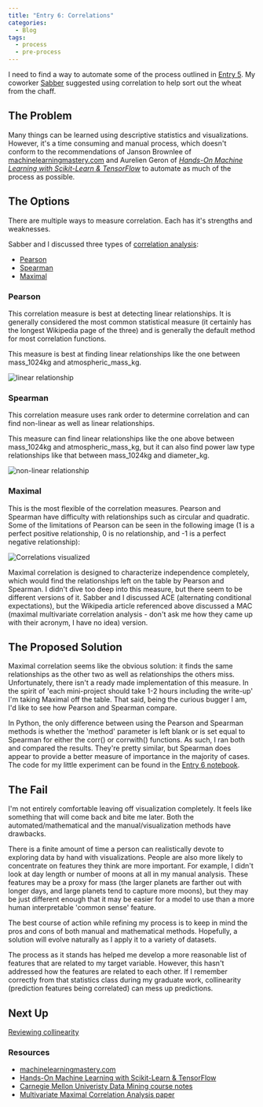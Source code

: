 ```yaml
---
title: "Entry 6: Correlations"
categories:
  - Blog
tags:
  - process
  - pre-process
---
```


I need to find a way to automate some of the process outlined in [Entry 5](https://julielinx.github.io/blog/EDA/). My coworker [Sabber](https://medium.com/@sabber) suggested using correlation to help sort out the wheat from the chaff.

## The Problem

Many things can be learned using descriptive statistics and visualizations. However, it's a time consuming and manual process, which doesn't conform to the recommendations of Janson Brownlee of [machinelearningmastery.com](https://machinelearningmastery.com/) and Aurelien Geron of *[Hands-On Machine Learning with Scikit-Learn & TensorFlow](https://www.amazon.com/Hands-Machine-Learning-Scikit-Learn-TensorFlow/dp/1491962291)* to automate as much of the process as possible. 

## The Options

There are multiple ways to measure correlation. Each has it's strengths and weaknesses.

Sabber and I discussed three types of [correlation analysis](https://www.stat.cmu.edu/~ryantibs/datamining/lectures/11-cor2.pdf):
- [Pearson](https://www.spss-tutorials.com/pearson-correlation-coefficient/)
- [Spearman](https://en.wikipedia.org/wiki/Spearman%27s_rank_correlation_coefficient)
- [Maximal](http://proceedings.mlr.press/v32/nguyenc14.pdf)

### Pearson

This correlation measure is best at detecting linear relationships. It is generally considered the most common statistical measure (it certainly has the longest Wikipedia page of the three) and is generally the default method for most correlation functions.

This measure is best at finding linear relationships like the one between mass_1024kg and atmospheric_mass_kg.

![linear relationship](https://julielinx.github.io/assets/images/06_EDA_1.png)

### Spearman

This correlation measure uses rank order to determine correlation and can find non-linear as well as linear relationships.

This measure can find linear relationships like the one above between mass_1024kg and atmospheric_mass_kg, but it can also find power law type relationships like that between mass_1024kg and diameter_kg.

![non-linear relationship](https://julielinx.github.io/assets/images/06_EDA_2.png)

### Maximal

This is the most flexible of the correlation measures. Pearson and Spearman have difficulty with relationships such as circular and quadratic. Some of the limitations of Pearson can be seen in the following image (1 is a perfect positive relationship, 0 is no relationship, and -1 is a perfect negative relationship):

![Correlations visualized](https://upload.wikimedia.org/wikipedia/commons/thumb/d/d4/Correlation_examples2.svg/1920px-Correlation_examples2.svg.png)

Maximal correlation is designed to characterize independence completely, which would find the relationships left on the table by Pearson and Spearman. I didn't dive too deep into this measure, but there seem to be different versions of it. Sabber and I discussed ACE (alternating conditional expectations), but the Wikipedia article referenced above discussed a MAC (maximal multivariate correlation analysis - don't ask me how they came up with their acronym, I have no idea) version.

## The Proposed Solution

Maximal correlation seems like the obvious solution: it finds the same relationships as the other two as well as relationships the others miss. Unfortunately, there isn't a ready made implementation of this measure. In the spirit of 'each mini-project should take 1-2 hours including the write-up' I'm taking Maximal off the table. That said, being the curious bugger I am, I'd like to see how Pearson and Spearman compare.

In Python, the only difference between using the Pearson and Spearman methods is whether the 'method' parameter is left blank or is set equal to Spearman for either the corr() or corrwith() functions. As such, I ran both and compared the results. They're pretty similar, but Spearman does appear to provide a better measure of importance in the majority of cases. The code for my little experiment can be found in the [Entry 6 notebook](https://github.com/julielinx/datascience_diaries/blob/master/01_ml_process/06_nb_EDA_corr.ipynb).

## The Fail

I'm not entirely comfortable leaving off visualization completely. It feels like something that will come back and bite me later. Both the automated/mathematical and the manual/visualization methods have drawbacks.

There is a finite amount of time a person can realistically devote to exploring data by hand with visualizations. People are also more likely to concentrate on features they think are more important. For example, I didn't look at day length or number of moons at all in my manual analysis. These features may be a proxy for mass (the larger planets are farther out with longer days, and large planets tend to capture more moons), but they may be just different enough that it may be easier for a model to use than a more human interpretable 'common sense' feature.

The best course of action while refining my process is to keep in mind the pros and cons of both manual and mathematical methods. Hopefully, a solution will evolve naturally as I apply it to a variety of datasets.

The process as it stands has helped me develop a more reasonable list of features that are related to my target variable. However, this hasn't addressed how the features are related to each other. If I remember correctly from that statistics class during my graduate work, collinearity (prediction features being correlated) can mess up predictions.

## Next Up

[Reviewing collinearity](https://julielinx.github.io/blog/collinearity/)

### Resources

- [machinelearningmastery.com](https://machinelearningmastery.com/)
- [Hands-On Machine Learning with Scikit-Learn & TensorFlow](https://www.amazon.com/Hands-Machine-Learning-Scikit-Learn-TensorFlow/dp/1491962291)
- [Carnegie Mellon Univeristy Data Mining course notes](https://www.stat.cmu.edu/~ryantibs/datamining/)
- [Multivariate Maximal Correlation Analysis paper](http://proceedings.mlr.press/v32/nguyenc14.pdf)
